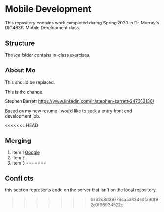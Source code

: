 # Mobile Development
This repository contains work completed during Spring 2020 in Dr. Murray's DIG4639: Mobile Development class.

## Structure
The *ice* folder contains in-class exercises. 

## About Me
This should be replaced.

This is the change.

Stephen Barrett
https://www.linkedin.com/in/stephen-barrett-247363136/

Based on my new resume i would like to seek a entry front end development job. 

<<<<<<< HEAD
## Merging 
1. item 1 [Google](http://www.google.com)
2. item 2
3. item 3 
=======
## Conflicts 

this section represents code on the server that isn't on the local repository. 
>>>>>>> b862c8d39776ca5a8346dfa90f92c0f96934522c

